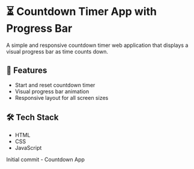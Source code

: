 
# ⏳ Countdown Timer App with Progress Bar

A simple and responsive countdown timer web application that displays a visual progress bar as time counts down.

## 📌 Features
- Start and reset countdown timer
- Visual progress bar animation
- Responsive layout for all screen sizes

## 🛠️ Tech Stack
- HTML
- CSS
- JavaScript

Initial commit - Countdown App
